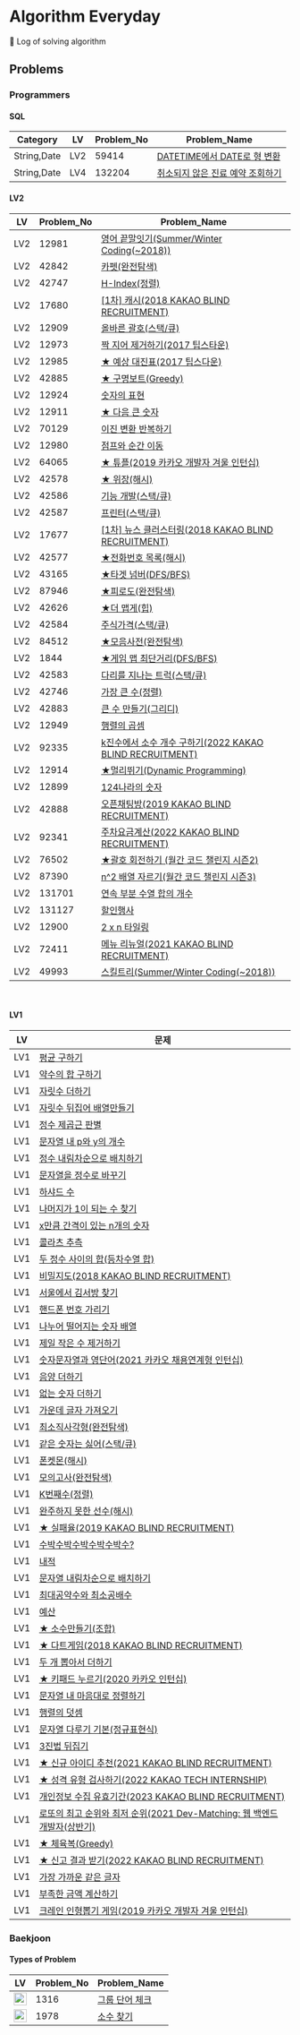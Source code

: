 # Algorithm Everyday
🥊 Log of solving algorithm

## Problems

### Programmers
#### SQL
| Category    | LV  | Problem_No | Problem_Name|
|-------------|-----|------------|------------|
| String,Date | LV2 |59414|[DATETIME에서 DATE로 형 변환](https://school.programmers.co.kr/learn/courses/30/lessons/59414)|
| String,Date | LV4 |132204|[취소되지 않은 진료 예약 조회하기](https://school.programmers.co.kr/learn/courses/30/lessons/132204)|

#### LV2

| LV  | Problem_No | Problem_Name                                                                                                     |
|-----|------------|------------------------------------------------------------------------------------------------------------------|
| LV2 | 12981      | [영어 끝말잇기(Summer/Winter Coding(~2018))](https://school.programmers.co.kr/learn/courses/30/lessons/12981)          |
| LV2 | 42842      | [카펫(완전탐색)](https://school.programmers.co.kr/learn/courses/30/lessons/42842)                                      |
| LV2 | 42747      | [H-Index(정렬)](https://school.programmers.co.kr/learn/courses/30/lessons/42747)                                   |
| LV2 | 17680      | [[1차] 캐시(2018 KAKAO BLIND RECRUITMENT)](https://school.programmers.co.kr/learn/courses/30/lessons/17680)         |                                                               |
| LV2 | 12909      | [올바른 괄호(스택/큐)](https://school.programmers.co.kr/learn/courses/30/lessons/12909)                                  |
| LV2 | 12973      | [짝 지어 제거하기(2017 팁스타운)](https://school.programmers.co.kr/learn/courses/30/lessons/12973)                          |
| LV2 | 12985      | [★ 예상 대진표(2017 팁스다운)](https://school.programmers.co.kr/learn/courses/30/lessons/12985)                           |
| LV2 | 42885      | [★ 구명보트(Greedy)](https://school.programmers.co.kr/learn/courses/30/lessons/42885)                                |
| LV2 | 12924      | [숫자의 표현](https://school.programmers.co.kr/learn/courses/30/lessons/12924)                                        |
| LV2 | 12911      | [★ 다음 큰 숫자](https://school.programmers.co.kr/learn/courses/30/lessons/12911)                                     |
| LV2 | 70129      | [이진 변환 반복하기](https://school.programmers.co.kr/learn/courses/30/lessons/70129)                                    |
| LV2 | 12980      | [점프와 순간 이동](https://school.programmers.co.kr/learn/courses/30/lessons/12980)                                     |
| LV2 | 64065      | [★ 튜플(2019 카카오 개발자 겨울 인턴십)](https://school.programmers.co.kr/learn/courses/30/lessons/64065)                     |
| LV2 | 42578      | [★ 위장(해시)](https://school.programmers.co.kr/learn/courses/30/lessons/42578)                                      |
| LV2 | 42586      | [기능 개발(스택/큐)](https://school.programmers.co.kr/learn/courses/30/lessons/42586)                                   |
| LV2 | 42587      | [프린터(스택/큐)](https://school.programmers.co.kr/learn/courses/30/lessons/42587)                                     |                                                                                            |
| LV2 | 17677      | [[1차] 뉴스 클러스터링(2018 KAKAO BLIND RECRUITMENT)](https://school.programmers.co.kr/learn/courses/30/lessons/17677)   |
| LV2 | 42577      | [★전화번호 목록(해시)](https://school.programmers.co.kr/learn/courses/30/lessons/42577)                                  |
| LV2 | 43165      | [★타겟 넘버(DFS/BFS)](https://school.programmers.co.kr/learn/courses/30/lessons/43165)                               | 
| LV2 | 87946      | [★피로도(완전탐색)](https://school.programmers.co.kr/learn/courses/30/lessons/87946)                                    |
| LV2 | 42626      | [★더 맵게(힙)](https://school.programmers.co.kr/learn/courses/30/lessons/42626)                                      |
| LV2 | 42584      | [주식가격(스택/큐)](https://school.programmers.co.kr/learn/courses/30/lessons/42584)                                    |
| LV2 | 84512      | [★모음사전(완전탐색)](https://school.programmers.co.kr/learn/courses/30/lessons/84512)                                   |
| LV2 | 1844       | [★게임 맵 최단거리(DFS/BFS)](https://school.programmers.co.kr/learn/courses/30/lessons/1844)                            |
| LV2 | 42583      | [다리를 지나는 트럭(스택/큐)](https://school.programmers.co.kr/learn/courses/30/lessons/42583)                              |                           |
| LV2 | 42746      | [가장 큰 수(정렬)](https://school.programmers.co.kr/learn/courses/30/lessons/42746)                                    |
| LV2 | 42883      | [큰 수 만들기(그리디)](https://school.programmers.co.kr/learn/courses/30/lessons/42883)                                  |
| LV2 | 12949      | [행렬의 곱셈](https://school.programmers.co.kr/learn/courses/30/lessons/12949?language=java)                          |
| LV2 | 92335      | [k진수에서 소수 개수 구하기(2022 KAKAO BLIND RECRUITMENT)](https://school.programmers.co.kr/learn/courses/30/lessons/92335) |
| LV2 | 12914      | [★멀리뛰기(Dynamic Programming)](https://school.programmers.co.kr/learn/courses/30/lessons/12914)                    |
| LV2 | 12899      | [124나라의 숫자](https://school.programmers.co.kr/learn/courses/30/lessons/12899)                                     |
| LV2 | 42888      | [오픈채팅방(2019 KAKAO BLIND RECRUITMENT)](https://school.programmers.co.kr/learn/courses/30/lessons/42888)           |                                                                          |
| LV2 | 92341      | [주차요금계산(2022 KAKAO BLIND RECRUITMENT)](https://school.programmers.co.kr/learn/courses/30/lessons/92341)          |                                                                         |
| LV2 | 76502      | [★괄호 회전하기 (월간 코드 챌린지 시즌2)](https://school.programmers.co.kr/learn/courses/30/lessons/76502)                      |
| LV2 | 87390      | [n^2 배열 자르기(월간 코드 챌린지 시즌3)](https://school.programmers.co.kr/learn/courses/30/lessons/87390)                     |                                                                                                 |
| LV2 | 131701     | [연속 부분 수열 합의 개수](https://school.programmers.co.kr/learn/courses/30/lessons/131701)                               |
| LV2 | 131127     | [할인행사](https://school.programmers.co.kr/learn/courses/30/lessons/131127)                                         |
| LV2 | 12900      | [2 x n 타일링](https://school.programmers.co.kr/learn/courses/30/lessons/12900)                                     |
| LV2 | 72411 | [메뉴 리뉴얼(2021 KAKAO BLIND RECRUITMENT)](https://school.programmers.co.kr/learn/courses/30/lessons/72411)|                                                                                                     |
|LV2 | 49993 | [스킬트리(Summer/Winter Coding(~2018))](https://school.programmers.co.kr/learn/courses/30/lessons/49993)|
<br>

#### LV1
| LV  | 문제                                                                                                                    |
|-----|-----------------------------------------------------------------------------------------------------------------------|
| LV1 | [평균 구하기](https://school.programmers.co.kr/learn/courses/30/lessons/12944)                                             |
| LV1 | [약수의 합 구하기](https://school.programmers.co.kr/learn/courses/30/lessons/12928)                                          |
| LV1 | [자릿수 더하기](https://school.programmers.co.kr/learn/courses/30/lessons/12931)                                            |
| LV1 | [자릿수 뒤집어 배열만들기](https://school.programmers.co.kr/learn/courses/30/lessons/12932)                                      |
| LV1 | [정수 제곱근 판별](https://school.programmers.co.kr/learn/courses/30/lessons/12934)                                          |
| LV1 | [문자열 내 p와 y의 개수](https://school.programmers.co.kr/learn/courses/30/lessons/12916)                                     |
| LV1 | [정수 내림차순으로 배치하기](https://school.programmers.co.kr/learn/courses/30/lessons/12933)                                     |
| LV1 | [문자열을 정수로 바꾸기](https://school.programmers.co.kr/learn/courses/30/lessons/12925)                                       |
| LV1 | [하샤드 수](https://school.programmers.co.kr/learn/courses/30/lessons/12947)                                              |
| LV1 | [나머지가 1이 되는 수 찾기](https://school.programmers.co.kr/learn/courses/30/lessons/87389)                                    |
| LV1 | [x만큼 간격이 있는 n개의 숫자](https://school.programmers.co.kr/learn/courses/30/lessons/12954)                                  |
| LV1 | [콜라츠 추측](https://school.programmers.co.kr/learn/courses/30/lessons/12943)                                             |
| LV1 | [두 정수 사이의 합(등차수열 합)](https://school.programmers.co.kr/learn/courses/30/lessons/12912)                                 |
| LV1 | [비밀지도(2018 KAKAO BLIND RECRUITMENT)](https://school.programmers.co.kr/learn/courses/30/lessons/17681)                 |
| LV1 | [서울에서 김서방 찾기](https://school.programmers.co.kr/learn/courses/30/lessons/12919)                                        |
| LV1 | [핸드폰 번호 가리기](https://school.programmers.co.kr/learn/courses/30/lessons/12948)                                         |
| LV1 | [나누어 떨어지는 숫자 배열](https://school.programmers.co.kr/learn/courses/30/lessons/12910)                                     |
| LV1 | [제일 작은 수 제거하기](https://school.programmers.co.kr/learn/courses/30/lessons/12935)                                       |
| LV1 | [숫자문자열과 영단어(2021 카카오 채용연계형 인턴십)](https://school.programmers.co.kr/learn/courses/30/lessons/81301)                     |
| LV1 | [음양 더하기](https://school.programmers.co.kr/learn/courses/30/lessons/76501)                                             |
| LV1 | [없는 숫자 더하기](https://school.programmers.co.kr/learn/courses/30/lessons/86051)                                          |
| LV1 | [가운데 글자 가져오기](https://school.programmers.co.kr/learn/courses/30/lessons/12903)                                        |
| LV1 | [최소직사각형(완전탐색)](https://school.programmers.co.kr/learn/courses/30/lessons/86491)                                       |
| LV1 | [같은 숫자는 싫어(스택/큐)](https://school.programmers.co.kr/learn/courses/30/lessons/12906)                                    |
| LV1 | [폰켓몬(해시)](https://school.programmers.co.kr/learn/courses/30/lessons/1845)                                             |
| LV1 | [모의고사(완전탐색)](https://school.programmers.co.kr/learn/courses/30/lessons/42840)                                         |
| LV1 | [K번째수(정렬)](https://school.programmers.co.kr/learn/courses/30/lessons/42748)                                           |
| LV1 | [완주하지 못한 선수(해시)](https://school.programmers.co.kr/learn/courses/30/lessons/42576)                                     |
| LV1 | [★ 실패율(2019 KAKAO BLIND RECRUITMENT)](https://school.programmers.co.kr/learn/courses/30/lessons/42889)                  |
| LV1 | [수박수박수박수박수박수?](https://school.programmers.co.kr/learn/courses/30/lessons/12922)                                       |
| LV1 | [내적](https://school.programmers.co.kr/learn/courses/30/lessons/70128)                                                 |
| LV1 | [문자열 내림차순으로 배치하기](https://school.programmers.co.kr/learn/courses/30/lessons/12917)                                    |
| LV1 | [최대공약수와 최소공배수](https://school.programmers.co.kr/learn/courses/30/lessons/12940)                                       |
| LV1 | [예산](https://school.programmers.co.kr/learn/courses/30/lessons/12982)                                                 |
| LV1 | [★ 소수만들기(조합)](https://school.programmers.co.kr/learn/courses/30/lessons/12977)                                          |                          
| LV1 | [★ 다트게임(2018 KAKAO BLIND RECRUITMENT)](https://school.programmers.co.kr/learn/courses/30/lessons/17682)                 |
| LV1 | [두 개 뽑아서 더하기](https://school.programmers.co.kr/learn/courses/30/lessons/68644)                                        |
| LV1 | [★ 키패드 누르기(2020 카카오 인턴십)](https://school.programmers.co.kr/learn/courses/30/lessons/67256)                              |
| LV1 | [문자열 내 마음대로 정렬하기](https://school.programmers.co.kr/learn/courses/30/lessons/12915)                                    |
| LV1 | [행렬의 덧셈](https://school.programmers.co.kr/learn/courses/30/lessons/12950)                                             |
| LV1 | [문자열 다루기 기본(정규표현식)](https://school.programmers.co.kr/learn/courses/30/lessons/12918)                                  |
| LV1 | [3진법 뒤집기](https://school.programmers.co.kr/learn/courses/30/lessons/68935)                                            |
| LV1 | [★ 신규 아이디 추천(2021 KAKAO BLIND RECRUITMENT)](https://school.programmers.co.kr/learn/courses/30/lessons/72410)            |
| LV1 | [★ 성격 유형 검사하기(2022 KAKAO TECH INTERNSHIP)](https://school.programmers.co.kr/learn/courses/30/lessons/118666)            |
| LV1 | [개인정보 수집 유효기간(2023 KAKAO BLIND RECRUITMENT)](https://school.programmers.co.kr/learn/courses/30/lessons/150370)        |
| LV1 | [로또의 최고 순위와 최저 순위(2021 Dev-Matching: 웹 백엔드 개발자(상반기)](https://school.programmers.co.kr/learn/courses/30/lessons/77484) |
| LV1 | [★ 체육복(Greedy)](https://school.programmers.co.kr/learn/courses/30/lessons/42862)                                        |      
| LV1 | [★ 신고 결과 받기(2022 KAKAO BLIND RECRUITMENT)](https://school.programmers.co.kr/learn/courses/30/lessons/92334)           |
| LV1 | [가장 가까운 같은 글자](https://school.programmers.co.kr/learn/courses/30/lessons/142086)                                      |
| LV1 | [부족한 금액 계산하기](https://school.programmers.co.kr/learn/courses/30/lessons/82612)                                        |
| LV1 | [크레인 인형뽑기 게임(2019 카카오 개발자 겨울 인턴십)](https://school.programmers.co.kr/learn/courses/30/lessons/64061)                                      |


### Baekjoon
#### Types of Problem
| LV                                                                                | Problem_No | Problem_Name |
|-----------------------------------------------------------------------------------|------------|--------------|
| <img height="23px" width="23px" src="https://static.solved.ac/tier_small/6.svg"/> | 1316       | [그룹 단어 체크](https://www.acmicpc.net/problem/1316)|
|<img height="23px" width="23px" src="https://static.solved.ac/tier_small/6.svg"/>|1978| [소수 찾기](https://www.acmicpc.net/problem/1978)  |